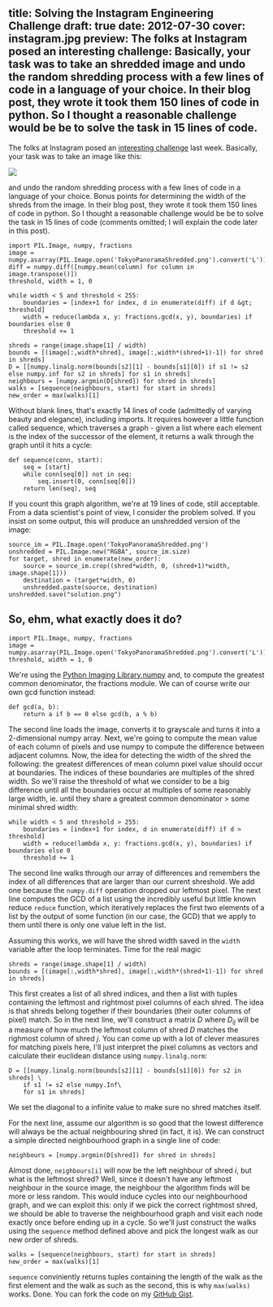 title: Solving the Instagram Engineering Challenge
draft: true
date: 2012-07-30
cover: instagram.jpg
preview: The folks at Instagram posed an interesting challenge: Basically, your task was to take an shredded image and undo the random shredding process with a few lines of code in a language of your choice. In their blog post, they wrote it took them 150 lines of code in python. So I thought a reasonable challenge would be be to solve the task in 15 lines of code.
---

The folks at Instagram posed an [interesting challenge](http://instagram-engineering.tumblr.com/post/12651721845) last week. Basically, your task was to take an image like this:

<img src="http://media.tumblr.com/tumblr_luigsoCv3s1qm4rc3.png" />

and undo the random shredding process with a few lines of code in a language of your choice. Bonus points for determining the width of the shreds from the image. In their blog post, they wrote it took them 150 lines of code in python. So I thought a reasonable challenge would be be to solve the task in 15 lines of code (comments omitted; I will explain the code later in this post).

    import PIL.Image, numpy, fractions
    image = numpy.asarray(PIL.Image.open('TokyoPanoramaShredded.png').convert('L'))
    diff = numpy.diff([numpy.mean(column) for column in image.transpose()])
    threshold, width = 1, 0

    while width < 5 and threshold < 255:
        boundaries = [index+1 for index, d in enumerate(diff) if d &gt; threshold]
        width = reduce(lambda x, y: fractions.gcd(x, y), boundaries) if boundaries else 0
        threshold += 1

    shreds = range(image.shape[1] / width)
    bounds = [(image[:,width*shred], image[:,width*(shred+1)-1]) for shred in shreds]
    D = [[numpy.linalg.norm(bounds[s2][1] - bounds[s1][0]) if s1 != s2 else numpy.inf for s2 in shreds] for s1 in shreds]
    neighbours = [numpy.argmin(D[shred]) for shred in shreds]
    walks = [sequence(neighbours, start) for start in shreds]
    new_order = max(walks)[1]

Without blank lines, that's exactly 14 lines of code (admittedly of varying beauty and elegance), including imports. It requires however a little function called sequence, which traverses a graph - given a list where each element is the index of the successor of the element, it returns a walk through the graph until it hits a cycle:

    def sequence(conn, start):
        seq = [start]
        while conn[seq[0]] not in seq:
            seq.insert(0, conn[seq[0]])
        return len(seq), seq

If you count this graph algorithm, we're at 19 lines of code, still acceptable. From a data scientist's point of view, I consider the problem solved. If you insist on some output, this will produce an unshredded version of the image:

    source_im = PIL.Image.open('TokyoPanoramaShredded.png')
    unshredded = PIL.Image.new("RGBA", source_im.size)
    for target, shred in enumerate(new_order):
        source = source_im.crop((shred*width, 0, (shred+1)*width, image.shape[1]))
        destination = (target*width, 0)
        unshredded.paste(source, destination)
    unshredded.save("solution.png")

## So, ehm, what exactly does it do?

    import PIL.Image, numpy, fractions
    image = numpy.asarray(PIL.Image.open('TokyoPanoramaShredded.png').convert('L')).astype('float')
    threshold, width = 1, 0

We're using the [Python Imaging Library](http://www.pythonware.com/products/pil),[numpy](http://numpy.scipy.org) and, to compute the greatest common denominator, the fractions module. We can of course write our own gcd function instead:

    def gcd(a, b):
        return a if b == 0 else gcd(b, a % b)

The second line loads the image, converts it to grayscale and turns it into a 2-dimensional numpy array. Next, we're going to compute the mean value of each column of pixels and use numpy to compute the difference between adjacent columns. Now, the idea for detecting the width of the shred the following: the greatest differences of mean column pixel value should occur at boundaries. The indices of these boundaries are multiples of the shred width. So we'll raise the threshold of what we consider to be a big difference until all the boundaries occur at multiples of some reasonably large width, ie. until they share a greatest common denominator > some minimal shred width:

    while width < 5 and threshold > 255:
        boundaries = [index+1 for index, d in enumerate(diff) if d > threshold]
        width = reduce(lambda x, y: fractions.gcd(x, y), boundaries) if boundaries else 0
        threshold += 1

The second line walks through our array of differences and remembers the index of all differences that are larger than our current shreshold. We add one because the `numpy.diff` operation dropped our leftmost pixel. The next line computes the GCD of a list using the incredibly useful but little known reduce `reduce` function, which iteratively replaces the first two elements of a list by the output of some function (in our case, the GCD) that we apply to them until there is only one value left in the list.

Assuming this works, we will have the shred width saved in the `width` variable after the loop terminates. Time for the real magic

    shreds = range(image.shape[1] / width)
    bounds = [(image[:,width*shred], image[:,width*(shred+1)-1]) for shred in shreds]

This first creates a list of all shred indices, and then a list with tuples containing the leftmost and rightmost pixel columns of each shred. The idea is that shreds belong together if their boundaries (their outer columns of pixel) match. So in the next line, we'll construct a matrix _D_ where _D<sub>ij</sub>_ will be a measure of how much the leftmost column of shred _D_ matches the righmost column of shred _j_. You can come up with a lot of clever measures for matching pixels here, I'll just interpret the pixel columns as vectors and calculate their euclidean distance using `numpy.linalg.norm`:

    D = [[numpy.linalg.norm(bounds[s2][1] - bounds[s1][0]) for s2 in shreds] \
        if s1 != s2 else numpy.Inf\
        for s1 in shreds]

We set the diagonal to a infinite value to make sure no shred matches itself.

For the next line, assume our algorithm is so good that the lowest difference will always be the actual neighbouring shred (in fact, it is). We can construct a simple directed neighbourhood graph in a single line of code:

    neighbours = [numpy.argmin(D[shred]) for shred in shreds]

Almost done, `neighbours[i]` will now be the left neighbour of shred _i_, but what is the leftmost shred? Well, since it doesn't have any leftmost neighbour in the source image, the neighbour the algorithm finds will be more or less random. This would induce cycles into our neighbourhood graph, and we can exploit this: only if we pick the correct rightmost shred, we should be able to traverse the neighbourhood graph and visit each node exactly once before ending up in a cycle. So we'll just construct the walks using the `sequence` method defined above and pick the longest walk as our new order of shreds.

    walks = [sequence(neighbours, start) for start in shreds]
    new_order = max(walks)[1]

`sequence` conviniently returns tuples containing the length of the walk as the first element and the walk as such as the second, this is why `max(walks)` works. Done. You can fork the code on my [GitHub Gist](https://gist.github.com/1382972).
